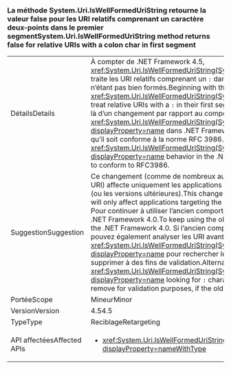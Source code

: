 ### <a name="systemuriiswellformeduristring-method-returns-false-for-relative-uris-with-a-colon-char-in-first-segment"></a><span data-ttu-id="a2d1e-101">La méthode System.Uri.IsWellFormedUriString retourne la valeur false pour les URI relatifs comprenant un caractère deux-points dans le premier segment</span><span class="sxs-lookup"><span data-stu-id="a2d1e-101">System.Uri.IsWellFormedUriString method returns false for relative URIs with a colon char in first segment</span></span>

|   |   |
|---|---|
|<span data-ttu-id="a2d1e-102">Détails</span><span class="sxs-lookup"><span data-stu-id="a2d1e-102">Details</span></span>|<span data-ttu-id="a2d1e-103">À compter de .NET Framework 4.5, <xref:System.Uri.IsWellFormedUriString(System.String,System.UriKind)> traite les URI relatifs comprenant un <code>:</code> dans leur premier segment comme n’étant pas bien formés.</span><span class="sxs-lookup"><span data-stu-id="a2d1e-103">Beginning with the .NET Framework 4.5, <xref:System.Uri.IsWellFormedUriString(System.String,System.UriKind)> will treat relative URIs with a <code>:</code> in their first segment as not well formed.</span></span> <span data-ttu-id="a2d1e-104">Il s’agit là d’un changement par rapport au comportement de <xref:System.Uri.IsWellFormedUriString(System.String,System.UriKind)?displayProperty=name> dans .NET Framework 4.0 qui a été apporté pour qu’il soit conforme à la norme RFC 3986.</span><span class="sxs-lookup"><span data-stu-id="a2d1e-104">This is a change from <xref:System.Uri.IsWellFormedUriString(System.String,System.UriKind)?displayProperty=name> behavior in the .NET Framework 4.0 that was made to conform to RFC3986.</span></span>|
|<span data-ttu-id="a2d1e-105">Suggestion</span><span class="sxs-lookup"><span data-stu-id="a2d1e-105">Suggestion</span></span>|<span data-ttu-id="a2d1e-106">Ce changement (comme de nombreux autres changements relatifs aux URI) affecte uniquement les applications qui ciblent .NET Framework 4.5 (ou les versions ultérieures).</span><span class="sxs-lookup"><span data-stu-id="a2d1e-106">This change (like many other URI changes) will only affect applications targeting the .NET Framework 4.5 (or later).</span></span> <span data-ttu-id="a2d1e-107">Pour continuer à utiliser l’ancien comportement, ciblez l’application sur .NET Framework 4.0.</span><span class="sxs-lookup"><span data-stu-id="a2d1e-107">To keep using the old behavior, target the app against the .NET Framework 4.0.</span></span> <span data-ttu-id="a2d1e-108">Si l’ancien comportement est souhaitable, vous pouvez également analyser les URI avant d’appeler <xref:System.Uri.IsWellFormedUriString(System.String,System.UriKind)?displayProperty=name> pour rechercher les caractères <code>:</code> que vous voulez supprimer à des fins de validation.</span><span class="sxs-lookup"><span data-stu-id="a2d1e-108">Alternatively, scan URI's prior to calling <xref:System.Uri.IsWellFormedUriString(System.String,System.UriKind)?displayProperty=name> looking for <code>:</code> characters that you may want to remove for validation purposes, if the old behavior is desirable.</span></span>|
|<span data-ttu-id="a2d1e-109">Portée</span><span class="sxs-lookup"><span data-stu-id="a2d1e-109">Scope</span></span>|<span data-ttu-id="a2d1e-110">Mineur</span><span class="sxs-lookup"><span data-stu-id="a2d1e-110">Minor</span></span>|
|<span data-ttu-id="a2d1e-111">Version</span><span class="sxs-lookup"><span data-stu-id="a2d1e-111">Version</span></span>|<span data-ttu-id="a2d1e-112">4.5</span><span class="sxs-lookup"><span data-stu-id="a2d1e-112">4.5</span></span>|
|<span data-ttu-id="a2d1e-113">Type</span><span class="sxs-lookup"><span data-stu-id="a2d1e-113">Type</span></span>|<span data-ttu-id="a2d1e-114">Reciblage</span><span class="sxs-lookup"><span data-stu-id="a2d1e-114">Retargeting</span></span>|
|<span data-ttu-id="a2d1e-115">API affectées</span><span class="sxs-lookup"><span data-stu-id="a2d1e-115">Affected APIs</span></span>|<ul><li><xref:System.Uri.IsWellFormedUriString(System.String,System.UriKind)?displayProperty=nameWithType></li></ul>|


